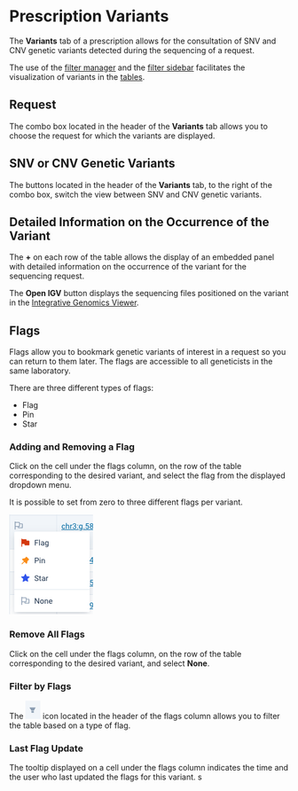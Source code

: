 # Prescription Variants

The **Variants** tab of a prescription allows for the consultation of SNV and CNV genetic variants detected during the sequencing of a request.

The use of the [filter manager](/qlin_genetic/filters_manager/filters_manager) and the [filter sidebar](/qlin_genetic/filter_panel/filter_panel.md) facilitates the visualization of variants in the [tables](/qlin_genetic/tables/tables.md).

## Request

The combo box located in the header of the **Variants** tab allows you to choose the request for which the variants are displayed.

## SNV or CNV Genetic Variants

The buttons located in the header of the **Variants** tab, to the right of the combo box, switch the view between SNV and CNV genetic variants.

## Detailed Information on the Occurrence of the Variant

The **+** on each row of the table allows the display of an embedded panel with detailed information on the occurrence of the variant for the sequencing request.

The **Open IGV** button displays the sequencing files positioned on the variant in the [Integrative Genomics Viewer](https://igv.org/).

## Flags

Flags allow you to bookmark genetic variants of interest in a request so you can return to them later. The flags are accessible to all geneticists in the same laboratory.

There are three different types of flags:

- Flag
- Pin
- Star

### Adding and Removing a Flag

Click on the cell under the flags column, on the row of the table corresponding to the desired variant, and select the flag from the displayed dropdown menu.

It is possible to set from zero to three different flags per variant.

![menu drapeau](flags_menu.png)

### Remove All Flags

Click on the cell under the flags column, on the row of the table corresponding to the desired variant, and select **None**.

### Filter by Flags

The ![filter](filter_icon.png) icon located in the header of the flags column allows you to filter the table based on a type of flag.

### Last Flag Update

The tooltip displayed on a cell under the flags column indicates the time and the user who last updated the flags for this variant.
s
